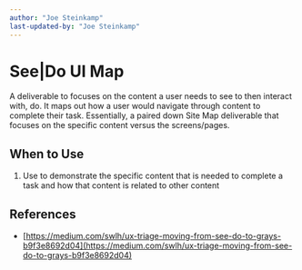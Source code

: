 ```yaml
---
author: "Joe Steinkamp"
last-updated-by: "Joe Steinkamp"
---
```


# See|Do UI Map
A deliverable to focuses on the content a user needs to see to then interact with, do.  It maps out how a user would navigate through content to complete their task. Essentially, a paired down Site Map deliverable that focuses on the specific content versus the screens/pages.

## When to Use
1. Use to demonstrate the specific content that is needed to complete a task and how that content is related to other content

## References
- [https://medium.com/swlh/ux-triage-moving-from-see-do-to-grays-b9f3e8692d04](https://medium.com/swlh/ux-triage-moving-from-see-do-to-grays-b9f3e8692d04)